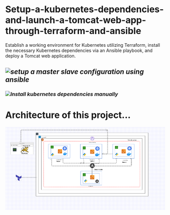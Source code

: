 # Setup-a-kubernetes-dependencies-and-launch-a-tomcat-web-app-through-terraform-and-ansible
Establish a working environment for Kubernetes utilizing Terraform, install the necessary Kubernetes dependencies via an Ansible playbook, and deploy a Tomcat web application.

## *![setup a master slave configuration using ansible](https://github.com/Kabilan2370/setup-a-master-slave-configuration-using-ansible)*

### *![Install kubernetes dependencies manually](https://www.geeksforgeeks.org/install-kubernetes-on-ubuntu/?ref=lbp)*

# Architecture of this project...

![image](kuber.png)


